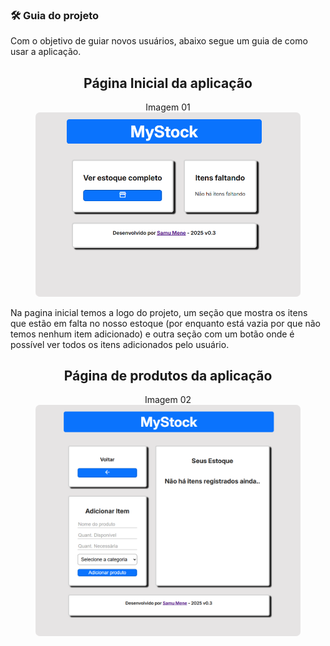 ### 🛠 Guia do projeto

Com o objetivo de guiar novos usuários, abaixo segue um guia de como usar a aplicação.
<figure align="center" >
    <figcaption align="center">
        <h2>Página Inicial da aplicação</h2>
        <span>Imagem 01</span>
    </figcaption>
    <img src="../capturas/captura01.png" style="border-radius:7px;">
</figure>
Na pagina inicial temos a logo do projeto, um seção que mostra os itens que estão em falta no nosso estoque (por enquanto está vazia por que não temos nenhum item adicionado) e outra seção com um botão onde é possível ver todos os itens adicionados pelo usuário.


<figure align="center">
    <figcaption align="center">
        <h2>Página de produtos da aplicação</h2>
        <span>Imagem 02</span>
    </figcaption>
    <img src="../capturas/captura02.png" style="border-radius:7px;">
</figure>

